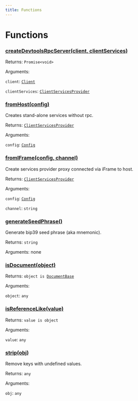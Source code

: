 ```yaml
---
title: Functions
---
```

# Functions
### [createDevtoolsRpcServer(client, clientServices)](https://github.com/dxos/dxos/blob/main/packages/sdk/client/src/packlets/devtools/devtools.ts#L48)


Returns: <code>Promise&lt;void&gt;</code>

Arguments: 

`client`: <code>[Client](/api/@dxos/client/classes/Client)</code>

`clientServices`: <code>[ClientServicesProvider](/api/@dxos/client/interfaces/ClientServicesProvider)</code>
### [fromHost(config)](https://github.com/dxos/dxos/blob/main/packages/sdk/client/src/packlets/client/utils.ts#L35)


Creates stand-alone services without rpc.

Returns: <code>[ClientServicesProvider](/api/@dxos/client/interfaces/ClientServicesProvider)</code>

Arguments: 

`config`: <code>[Config](/api/@dxos/client/classes/Config)</code>
### [fromIFrame(config, channel)](https://github.com/dxos/dxos/blob/main/packages/sdk/client/src/packlets/client/utils.ts#L23)


Create services provider proxy connected via iFrame to host.

Returns: <code>[ClientServicesProvider](/api/@dxos/client/interfaces/ClientServicesProvider)</code>

Arguments: 

`config`: <code>[Config](/api/@dxos/client/classes/Config)</code>

`channel`: <code>string</code>
### [generateSeedPhrase()]()


Generate bip39 seed phrase (aka mnemonic).

Returns: <code>string</code>

Arguments: none
### [isDocument(object)]()


Returns: <code>object is [DocumentBase](/api/@dxos/client/classes/DocumentBase)</code>

Arguments: 

`object`: <code>any</code>
### [isReferenceLike(value)]()


Returns: <code>value is object</code>

Arguments: 

`value`: <code>any</code>
### [strip(obj)]()


Remove keys with undefined values.

Returns: <code>any</code>

Arguments: 

`obj`: <code>any</code>
